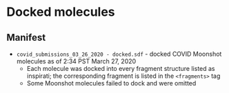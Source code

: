 # Docked molecules

## Manifest
* `covid_submissions_03_26_2020 - docked.sdf` - docked COVID Moonshot molecules as of 2:34 PST March 27, 2020
   * Each molecule was docked into every fragment structure listed as inspirati; the corresponding fragment is listed in the `<fragments>` tag
   * Some Moonshot molecules failed to dock and were omitted
